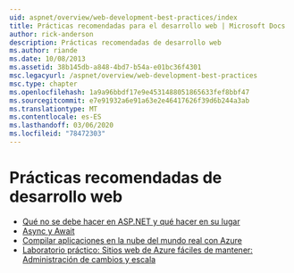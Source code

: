 ```yaml
---
uid: aspnet/overview/web-development-best-practices/index
title: Prácticas recomendadas para el desarrollo web | Microsoft Docs
author: rick-anderson
description: Prácticas recomendadas de desarrollo web
ms.author: riande
ms.date: 10/08/2013
ms.assetid: 38b145db-a848-4bd7-b54a-e01bc36f4301
msc.legacyurl: /aspnet/overview/web-development-best-practices
msc.type: chapter
ms.openlocfilehash: 1a9a96bbdf17e9e4531488051865633fef8bbf47
ms.sourcegitcommit: e7e91932a6e91a63e2e46417626f39d6b244a3ab
ms.translationtype: MT
ms.contentlocale: es-ES
ms.lasthandoff: 03/06/2020
ms.locfileid: "78472303"
---
```

# <a name="web-development-best-practices"></a>Prácticas recomendadas de desarrollo web

- [Qué no se debe hacer en ASP.NET y qué hacer en su lugar](what-not-to-do-in-aspnet-and-what-to-do-instead.md)
- [Async y Await](async-and-await.md)
- [Compilar aplicaciones en la nube del mundo real con Azure](../developing-apps-with-windows-azure/building-real-world-cloud-apps-with-windows-azure/index.md)
- [Laboratorio práctico: Sitios web de Azure fáciles de mantener: Administración de cambios y escala](../developing-apps-with-windows-azure/maintainable-azure-websites-managing-change-and-scale.md)
